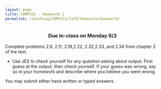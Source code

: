 ```yaml
---
layout: page
title: COMP151 - Homework 2
permalink: /teaching/COMP151/fa19/homework/homework2
---
```


<h3 align="center">
 Due in-class on Monday 9/2
</h3>

Complete problems 2.6, 2.11, 2.18,2.22, 2.32,2.33, and 2.34 from chapter 2 of the text.
* Use JES to check yourself for any question asking about output. First guess at the output, then check yourself. If your guess was wrong, say so in your homework and describe where you believe you went wrong.

You may submit either hand written or typed answers.
